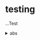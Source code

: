 # testing

...Test

<details>
  <summary> abs </summary>
<pre>  Abs is a function that returns the absolute value of a number.</pre>
</details>


